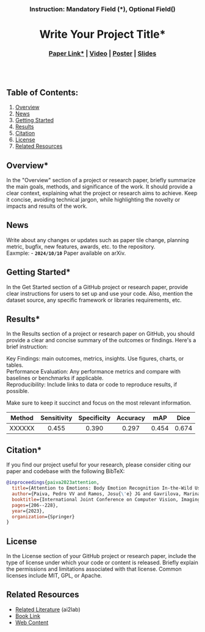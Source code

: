<div align="center">   

### Instruction: Mandatory Field (*), Optional Field()
  
  
# Write Your Project Title*
</div>

<h3 align="center">
  <a href="https://arxiv.org/abs/2212.10156">Paper Link*</a> |
  <a href="https://www.youtube.com/watch?v=cyrxJJ_nnaQ">Video</a> |
  <a href="sources/cvpr23_uniad_poster.png">Poster</a> |
  <a href="https://opendrivelab.com/e2ead/UniAD_plenary_talk_slides.pdf">Slides</a>
</h3>

<br><br>


## Table of Contents:
1. [Overview](#overview)
2. [News](#news)
3. [Getting Started](#start)
4. [Results](#results)
5. [Citation](#citation)
6. [License](#license)
7. [Related Resources](#resources)

## Overview* <a name="overview"></a>
In the "Overview" section of a project or research paper, briefly summarize the main goals, methods, and significance of the work. It should provide a clear context, explaining what the project or research aims to achieve. Keep it concise, avoiding technical jargon, while highlighting the novelty or impacts and results of the work.

## News <a name="news"></a>
Write about any changes or updates such as paper tile change, planning metric, bugfix, new features, awards, etc. to the repository.\
Eaxmple: - **`2024/10/10`** Paper available on arXiv.

## Getting Started* <a name="start"></a>
In the Get Started section of a GitHub project or research paper, provide clear instructions for users to set up and use your code. Also, mention the dataset source, any specific framework or libraries requirements, etc.

## Results* <a name="results"></a>
In the Results section of a project or research paper on GitHub, you should provide a clear and concise summary of the outcomes or findings. Here's a brief instruction:

Key Findings: main outcomes, metrics, insights. Use figures, charts, or tables.\
Performance Evaluation: Any performance metrics and compare with baselines or benchmarks if applicable.\
Reproducibility: Include links to data or code to reproduce results, if possible.

Make sure to keep it succinct and focus on the most relevant information.

| Method | Sensitivity | Specificity | Accuracy | mAP | Dice |
| :---: | :---: | :---: | :---: | :---:|:---:| 
| XXXXXX | 0.455 | 0.390 | 0.297 | 0.454 | 0.674 |


## Citation* <a name="citation"></a>

If you find our project useful for your research, please consider citing our paper and codebase with the following BibTeX:

```bibtex
@inproceedings{paiva2023attention,
  title={Attention to Emotions: Body Emotion Recognition In-the-Wild Using Self-attention Transformer Network},
  author={Paiva, Pedro VV and Ramos, Josu{\'e} JG and Gavrilova, Marina and Carvalho, Marco AG},
  booktitle={International Joint Conference on Computer Vision, Imaging and Computer Graphics},
  pages={206--228},
  year={2023},
  organization={Springer}
}
```

## License <a name="license"></a>
In the License section of your GitHub project or research paper, include the type of license under which your code or content is released. Briefly explain the permissions and limitations associated with that license. Common licenses include MIT, GPL, or Apache.

## Related Resources <a name="resources"></a>
- [Related Literature](https://www.frontiersin.org/journals/computational-neuroscience/articles/10.3389/fncom.2024.1434421/full) (ai2lab)
- [Book Link](https://www.amazon.ca/Hands-Machine-Learning-Scikit-Learn-TensorFlow/dp/1098125975/ref=asc_df_1098125975/?gad_source=1&hvadid=706745562943&hvdev=c&hvdvcmdl&hvlocint&hvlocphy=9001320&hvnetw=g&hvpone&hvpos&hvptwo&hvqmt&hvrand=18226388509454359838&hvtargid=pla-1651497364252&linkCode=df0&mcid=7e8ca6f4dddf3bd783d530f456a83b68&psc=1&tag=googleshopc0c-20)
- [Web Content](https://d2l.ai/)
